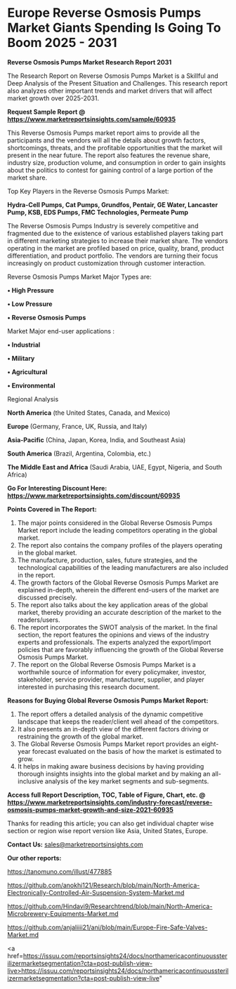  # Europe Reverse Osmosis Pumps Market Giants Spending Is Going To Boom 2025 - 2031

<strong>Reverse Osmosis Pumps Market Research Report 2031</strong>

The Research Report on Reverse Osmosis Pumps Market is a Skillful and Deep Analysis of the Present Situation and Challenges. This research report also analyzes other important trends and market drivers that will affect market growth over 2025-2031.

<strong>Request Sample Report @ <a href=https://www.marketreportsinsights.com/sample/60935>https://www.marketreportsinsights.com/sample/60935</a></strong>

This Reverse Osmosis Pumps market report aims to provide all the participants and the vendors will all the details about growth factors, shortcomings, threats, and the profitable opportunities that the market will present in the near future. The report also features the revenue share, industry size, production volume, and consumption in order to gain insights about the politics to contest for gaining control of a large portion of the market share.

Top Key Players in the Reverse Osmosis Pumps Market:

<strong>Hydra-Cell Pumps, Cat Pumps, Grundfos, Pentair, GE Water, Lancaster Pump, KSB, EDS Pumps, FMC Technologies, Permeate Pump</strong>

The Reverse Osmosis Pumps Industry is severely competitive and fragmented due to the existence of various established players taking part in different marketing strategies to increase their market share. The vendors operating in the market are profiled based on price, quality, brand, product differentiation, and product portfolio. The vendors are turning their focus increasingly on product customization through customer interaction.

Reverse Osmosis Pumps Market Major Types are:

<strong>• High Pressure

• Low Pressure

• Reverse Osmosis Pumps</strong>

Market Major end-user applications :

<strong>• Industrial

• Military

• Agricultural

• Environmental</strong>

Regional Analysis

</u><strong><b>North America</b></strong> (the United States, Canada, and Mexico)

<strong><b>Europe </b></strong>(Germany, France, UK, Russia, and Italy)

<strong><b>Asia-Pacific</b></strong> (China, Japan, Korea, India, and Southeast Asia)

<strong><b>South America</b></strong> (Brazil, Argentina, Colombia, etc.)

<strong><b>The Middle East and Africa</b></strong> (Saudi Arabia, UAE, Egypt, Nigeria, and South Africa)

<strong>Go For Interesting Discount Here: <a href=https://www.marketreportsinsights.com/discount/60935>https://www.marketreportsinsights.com/discount/60935</a></strong>

<strong>Points Covered in The Report:</strong>
<ol>
  <li>The major points considered in the Global Reverse Osmosis Pumps Market report include the leading competitors operating in the global market.</li>
  <li>The report also contains the company profiles of the players operating in the global market.</li>
  <li>The manufacture, production, sales, future strategies, and the technological capabilities of the leading manufacturers are also included in the report.</li>
  <li>The growth factors of the Global Reverse Osmosis Pumps Market are explained in-depth, wherein the different end-users of the market are discussed precisely.</li>
  <li>The report also talks about the key application areas of the global market, thereby providing an accurate description of the market to the readers/users.</li>
  <li>The report incorporates the SWOT analysis of the market. In the final section, the report features the opinions and views of the industry experts and professionals. The experts analyzed the export/import policies that are favorably influencing the growth of the Global Reverse Osmosis Pumps Market.</li>
  <li>The report on the Global Reverse Osmosis Pumps Market is a worthwhile source of information for every policymaker, investor, stakeholder, service provider, manufacturer, supplier, and player interested in purchasing this research document.</li>
</ol>
<strong>Reasons for Buying Global Reverse Osmosis Pumps Market Report:</strong>

<ol>
  <li>The report offers a detailed analysis of the dynamic competitive landscape that keeps the reader/client well ahead of the competitors.</li>
  <li>It also presents an in-depth view of the different factors driving or restraining the growth of the global market.</li>
  <li>The Global Reverse Osmosis Pumps Market report provides an eight-year forecast evaluated on the basis of how the market is estimated to grow.</li>
  <li>It helps in making aware business decisions by having providing thorough insights insights into the global market and by making an all-inclusive analysis of the key market segments and sub-segments.</li>
</ol>
<strong>Access full Report Description, TOC, Table of Figure, Chart, etc. @ <a href=https://www.marketreportsinsights.com/industry-forecast/reverse-osmosis-pumps-market-growth-and-size-2021-60935>https://www.marketreportsinsights.com/industry-forecast/reverse-osmosis-pumps-market-growth-and-size-2021-60935</a></strong>


Thanks for reading this article; you can also get individual chapter wise section or region wise report version like Asia, United States, Europe.

<strong>Contact Us:</strong>
sales@marketreportsinsights.com

<strong>Our other reports:</strong>

<a href=https://tanomuno.com/illust/477885>https://tanomuno.com/illust/477885</a>

<a href=https://github.com/anokhi121/Research/blob/main/North-America-Electronically-Controlled-Air-Suspension-System-Market.md>https://github.com/anokhi121/Research/blob/main/North-America-Electronically-Controlled-Air-Suspension-System-Market.md</a>

<a href=https://github.com/Hindavi9/Researchtrend/blob/main/North-America-Microbrewery-Equipments-Market.md>https://github.com/Hindavi9/Researchtrend/blob/main/North-America-Microbrewery-Equipments-Market.md</a>

<a href=https://github.com/anjaliiii21/ani/blob/main/Europe-Fire-Safe-Valves-Market.md>https://github.com/anjaliiii21/ani/blob/main/Europe-Fire-Safe-Valves-Market.md</a>

<a href=https://issuu.com/reportsinsights24/docs/northamericacontinuoussterilizermarketsegmentation?cta=post-publish-view-live>https://issuu.com/reportsinsights24/docs/northamericacontinuoussterilizermarketsegmentation?cta=post-publish-view-live</a>"
